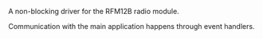 A non-blocking driver for the RFM12B radio module. 

Communication with the main application happens through event handlers.

